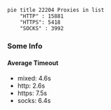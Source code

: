 
```mermaid
pie title 22204 Proxies in list
    "HTTP" : 15881
    "HTTPS": 5418
    "SOCKS" : 3992
```

### Some Info
#### Average Timeout

- mixed: 4.6s
- http: 2.6s
- https: 7.5s
- socks: 6.4s